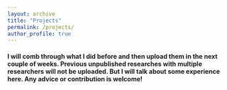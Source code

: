 ```yaml
---
layout: archive
title: "Projects"
permalink: /projects/
author_profile: true
---
```


#### I will comb through what I did before and then upload them in the next couple of weeks. Previous unpublished researches with multiple researchers will not be uploaded. But I will talk about some experience here. Any advice or contribution is welcome!  
